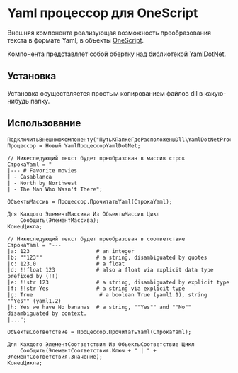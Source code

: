 ﻿# Yaml процессор для OneScript

Внешняя компонента реализующая возможность преобразования текста в формате Yaml, в объекты [OneScript](https://github.com/EvilBeaver/OneScript).

Компонента представляет собой обертку над библиотекой [YamlDotNet](https://github.com/aaubry/YamlDotNet).


## Установка

Установка осуществляется простым копированием файлов dll в какую-нибудь папку.

## Использование

```bsl
ПодключитьВнешнююКомпоненту("ПутьКПапкеГдеРасположеныDll\YamlDotNetProcessor.dll");
Процессор = Новый YamlПроцессорYamlDotNet;

// Нижеследующий текст будет преобразован в массив строк
СтрокаYaml = "
|--- # Favorite movies
| - Casablanca
| - North by Northwest
| - The Man Who Wasn't There";

ОбъектыМассив = Процессор.ПрочитатьYaml(СтрокаYaml);

Для Каждого ЭлементМассива Из ОбъектыМассив Цикл
	Сообщить(ЭлементМассива);
КонецЦикла;

// Нижеследующий текст будет преобразован в соответствие
СтрокаYaml = "---
|a: 123                     # an integer
|b: ""123""                 # a string, disambiguated by quotes
|c: 123.0                   # a float
|d: !!float 123             # also a float via explicit data type prefixed by (!!)
|e: !!str 123               # a string, disambiguated by explicit type
|f: !!str Yes               # a string via explicit type
|g: True                     # a boolean True (yaml1.1), string ""Yes"" (yaml1.2)
|h: Yes we have No bananas  # a string, ""Yes"" and ""No"" disambiguated by context.
|...";

ОбъектыСоответствие = Процессор.ПрочитатьYaml(СтрокаYaml);

Для Каждого ЭлементСоответствия Из ОбъектыСоответствие Цикл
	Сообщить(ЭлементСоответствия.Ключ + " | " + ЭлементСоответствия.Значение);
КонецЦикла;

```

